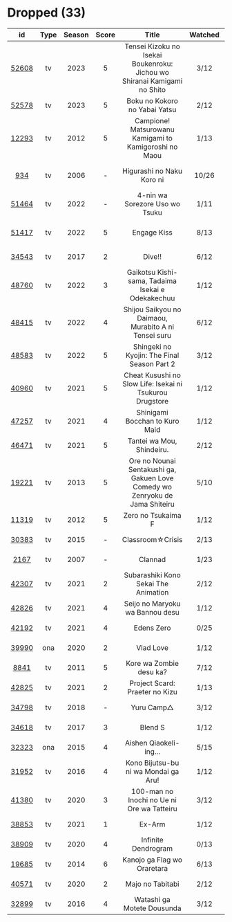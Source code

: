 # Dropped (33)

|                      id                      | Type | Season | Score |                                     Title                                    | Watched |    Updated   | Start Date |
| :------------------------------------------: | :--: | :----: | :---: | :--------------------------------------------------------------------------: | :-----: | :----------: | :--------: |
| [52608](https://myanimelist.net/anime/52608) |  tv  |  2023  |   5   |   Tensei Kizoku no Isekai Boukenroku: Jichou wo Shiranai Kamigami no Shito   |   3/12  |  Last month  | 04/03/2023 |
| [52578](https://myanimelist.net/anime/52578) |  tv  |  2023  |   5   |                         Boku no Kokoro no Yabai Yatsu                        |   2/12  |  Last month  | 04/02/2023 |
| [12293](https://myanimelist.net/anime/12293) |  tv  |  2012  |   5   |             Campione! Matsurowanu Kamigami to Kamigoroshi no Maou            |   1/13  | 2 months ago | 03/20/2023 |
|   [934](https://myanimelist.net/anime/934)   |  tv  |  2006  |   -   |                           Higurashi no Naku Koro ni                          |  10/26  | 5 months ago | 12/23/2022 |
| [51464](https://myanimelist.net/anime/51464) |  tv  |  2022  |   -   |                        4-nin wa Sorezore Uso wo Tsuku                        |   1/11  | 7 months ago | 10/16/2022 |
| [51417](https://myanimelist.net/anime/51417) |  tv  |  2022  |   5   |                                  Engage Kiss                                 |   8/13  | 7 months ago | 07/03/2022 |
| [34543](https://myanimelist.net/anime/34543) |  tv  |  2017  |   2   |                                    Dive!!                                    |   6/12  |   Last year  | 05/03/2022 |
| [48760](https://myanimelist.net/anime/48760) |  tv  |  2022  |   3   |               Gaikotsu Kishi-sama, Tadaima Isekai e Odekakechuu              |   1/12  |   Last year  | 04/12/2022 |
| [48415](https://myanimelist.net/anime/48415) |  tv  |  2022  |   4   |             Shijou Saikyou no Daimaou, Murabito A ni Tensei suru             |   6/12  |   Last year  | 04/08/2022 |
| [48583](https://myanimelist.net/anime/48583) |  tv  |  2022  |   5   |                  Shingeki no Kyojin: The Final Season Part 2                 |   3/12  |   Last year  | 01/28/2022 |
| [40960](https://myanimelist.net/anime/40960) |  tv  |  2021  |   5   |           Cheat Kusushi no Slow Life: Isekai ni Tsukurou Drugstore           |   1/12  |   Last year  | 07/08/2021 |
| [47257](https://myanimelist.net/anime/47257) |  tv  |  2021  |   4   |                        Shinigami Bocchan to Kuro Maid                        |   1/12  |   Last year  | 07/05/2021 |
| [46471](https://myanimelist.net/anime/46471) |  tv  |  2021  |   5   |                           Tantei wa Mou, Shindeiru.                          |   2/12  |   Last year  | 07/04/2021 |
| [19221](https://myanimelist.net/anime/19221) |  tv  |  2013  |   5   | Ore no Nounai Sentakushi ga, Gakuen Love Comedy wo Zenryoku de Jama Shiteiru |   5/10  |  Last month  | 06/20/2021 |
| [11319](https://myanimelist.net/anime/11319) |  tv  |  2012  |   5   |                              Zero no Tsukaima F                              |   1/12  |   Last year  | 06/17/2021 |
| [30383](https://myanimelist.net/anime/30383) |  tv  |  2015  |   -   |                               Classroom☆Crisis                               |   2/13  |  2 years ago | 06/07/2021 |
|  [2167](https://myanimelist.net/anime/2167)  |  tv  |  2007  |   -   |                                    Clannad                                   |   1/23  |  2 years ago | 06/05/2021 |
| [42307](https://myanimelist.net/anime/42307) |  tv  |  2021  |   2   |                     Subarashiki Kono Sekai The Animation                     |   2/12  |  2 years ago | 04/24/2021 |
| [42826](https://myanimelist.net/anime/42826) |  tv  |  2021  |   4   |                        Seijo no Maryoku wa Bannou desu                       |   1/12  |  2 years ago | 04/07/2021 |
| [42192](https://myanimelist.net/anime/42192) |  tv  |  2021  |   4   |                                  Edens Zero                                  |   0/25  |  2 years ago | 04/06/2021 |
| [39990](https://myanimelist.net/anime/39990) |  ona |  2020  |   2   |                                   Vlad Love                                  |   1/12  |  2 years ago | 03/28/2021 |
|  [8841](https://myanimelist.net/anime/8841)  |  tv  |  2011  |   5   |                            Kore wa Zombie desu ka?                           |   7/12  |  2 years ago | 01/12/2021 |
| [42825](https://myanimelist.net/anime/42825) |  tv  |  2021  |   2   |                        Project Scard: Praeter no Kizu                        |   1/13  |  2 years ago | 01/09/2021 |
| [34798](https://myanimelist.net/anime/34798) |  tv  |  2018  |   -   |                                  Yuru Camp△                                  |   3/12  |  2 years ago | 01/08/2021 |
| [34618](https://myanimelist.net/anime/34618) |  tv  |  2017  |   3   |                                    Blend S                                   |   1/12  |  2 years ago | 01/06/2021 |
| [32323](https://myanimelist.net/anime/32323) |  ona |  2015  |   4   |                            Aishen Qiaokeli-ing...                            |   5/15  |   Last year  | 01/05/2021 |
| [31952](https://myanimelist.net/anime/31952) |  tv  |  2016  |   4   |                     Kono Bijutsu-bu ni wa Mondai ga Aru!                     |   1/12  |  2 years ago |      -     |
| [41380](https://myanimelist.net/anime/41380) |  tv  |  2020  |   3   |                  100-man no Inochi no Ue ni Ore wa Tatteiru                  |   3/12  |  2 years ago |      -     |
| [38853](https://myanimelist.net/anime/38853) |  tv  |  2021  |   1   |                                    Ex-Arm                                    |   1/12  |  2 years ago |      -     |
| [38909](https://myanimelist.net/anime/38909) |  tv  |  2020  |   4   |                              Infinite Dendrogram                             |   0/13  |  2 years ago |      -     |
| [19685](https://myanimelist.net/anime/19685) |  tv  |  2014  |   6   |                          Kanojo ga Flag wo Oraretara                         |   6/13  |   Last year  |      -     |
| [40571](https://myanimelist.net/anime/40571) |  tv  |  2020  |   2   |                               Majo no Tabitabi                               |   2/12  |  2 years ago |      -     |
| [32899](https://myanimelist.net/anime/32899) |  tv  |  2016  |   4   |                          Watashi ga Motete Dousunda                          |   3/12  |   Last year  |      -     |